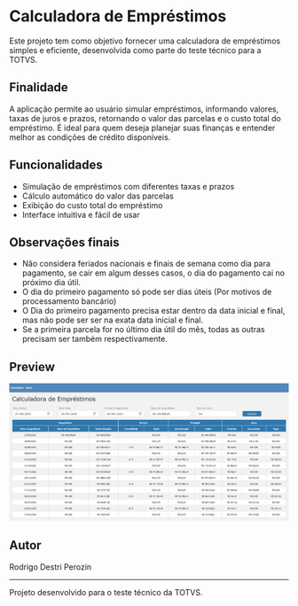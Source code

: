 # Calculadora de Empréstimos

Este projeto tem como objetivo fornecer uma calculadora de empréstimos simples e eficiente, desenvolvida como parte do teste técnico para a TOTVS.

## Finalidade

A aplicação permite ao usuário simular empréstimos, informando valores, taxas de juros e prazos, retornando o valor das parcelas e o custo total do empréstimo. É ideal para quem deseja planejar suas finanças e entender melhor as condições de crédito disponíveis.

## Funcionalidades

- Simulação de empréstimos com diferentes taxas e prazos
- Cálculo automático do valor das parcelas
- Exibição do custo total do empréstimo
- Interface intuitiva e fácil de usar

## Observações finais

- Não considera feriados nacionais e finais de semana como dia para pagamento, se cair em algum desses casos, o dia do pagamento cai no próximo dia útil. 
- O dia do primeiro pagamento só pode ser dias úteis (Por motivos de processamento bancário)
- O Dia do primeiro pagamento precisa estar dentro da data inicial e final, mas não pode ser ser na exata data inicial e final.
- Se a primeira parcela for no último dia útil do mês, todas as outras precisam ser também respectivamente.

## Preview

![alt text](preview.png)

## Autor

Rodrigo Destri Perozin

---

Projeto desenvolvido para o teste técnico da TOTVS.